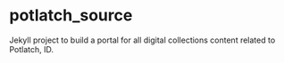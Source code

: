 # potlatch_source

Jekyll project to build a portal for all digital collections content related to Potlatch, ID.
